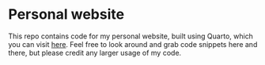 # Personal website

This repo contains code for my personal website, built using Quarto, 
which you can visit [here](www.equitableequations.com). Feel free to
look around and grab code snippets here and there, but please credit
any larger usage of my code.